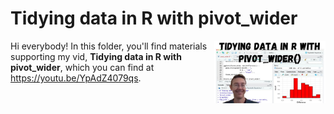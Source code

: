 # Tidying data in R with pivot_wider
[<img src="pivot_wider thumb.jpg" align="right" height="100" />](<https://youtu.be/YpAdZ4079qs>)

Hi everybody! In this folder, you'll find materials supporting my vid, **Tidying data in R with pivot_wider**, which you can find at <https://youtu.be/YpAdZ4079qs>. 

